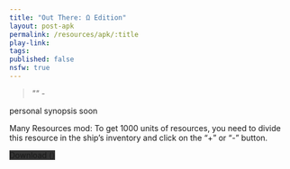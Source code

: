 ```yaml
---
title: "Out There: Ω Edition"
layout: post-apk
permalink: /resources/apk/:title
play-link: 
tags:
published: false
nsfw: true
---
```


> _"" - <a href="" target="_blank"></a>_

personal synopsis soon 

Many Resources mod: To get 1000 units of resources, you need to divide this resource in the ship’s inventory and click on the “+” or “-” button.

<div class="text-center">
    <a class="btn btn-dark btn-block w-100" onclick='apk("")' target="_blank" style="text-decoration: none; background-color: #333;"> Download <b></b> ()</a>
</div>
